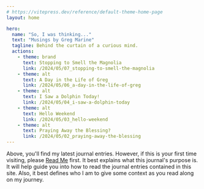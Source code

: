 ```yaml
---
# https://vitepress.dev/reference/default-theme-home-page
layout: home

hero:
  name: "So, I was thinking..."
  text: "Musings by Greg Marine"
  tagline: Behind the curtain of a curious mind.
  actions:
    - theme: brand
      text: Stopping to Smell the Magnolia
      link: /2024/05/07_stopping-to-smell-the-magnolia
    - theme: alt
      text: A Day in the Life of Greg
      link: /2024/05/06_a-day-in-the-life-of-greg
    - theme: alt
      text: I Saw a Dolphin Today!
      link: /2024/05/04_i-saw-a-dolphin-today
    - theme: alt
      text: Hello Weekend
      link: /2024/05/03_hello-weekend
    - theme: alt
      text: Praying Away the Blessing?
      link: /2024/05/02_praying-away-the-blessing
---
```


Above, you'll find my latest journal entries. However, if this is your first time visiting, please [Read Me](read-me) first. It best explains what this journal's purpose is. It will help guide you into how to read the journal entries contained in this site. Also, it best defines who I am to give some context as you read along on my journey.